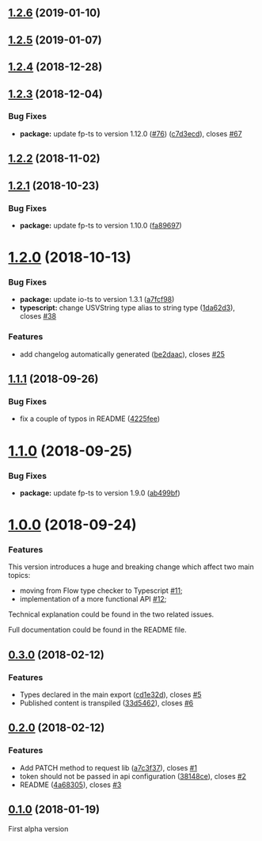 ## [1.2.6](https://github.com/contactlab/appy/compare/1.2.5...1.2.6) (2019-01-10)

## [1.2.5](https://github.com/contactlab/appy/compare/1.2.4...1.2.5) (2019-01-07)

## [1.2.4](https://github.com/contactlab/appy/compare/1.2.3...1.2.4) (2018-12-28)

## [1.2.3](https://github.com/contactlab/appy/compare/1.2.2...1.2.3) (2018-12-04)

### Bug Fixes

- **package:** update fp-ts to version 1.12.0 ([#76](https://github.com/contactlab/appy/issues/76)) ([c7d3ecd](https://github.com/contactlab/appy/commit/c7d3ecd)), closes [#67](https://github.com/contactlab/appy/issues/67)

## [1.2.2](https://github.com/contactlab/appy/compare/1.2.1...1.2.2) (2018-11-02)

<a name="1.2.1"></a>

## [1.2.1](https://github.com/contactlab/appy/compare/1.2.0...1.2.1) (2018-10-23)

### Bug Fixes

- **package:** update fp-ts to version 1.10.0 ([fa89697](https://github.com/contactlab/appy/commit/fa89697))

<a name="1.2.0"></a>

# [1.2.0](https://github.com/contactlab/appy/compare/1.1.1...1.2.0) (2018-10-13)

### Bug Fixes

- **package:** update io-ts to version 1.3.1 ([a7fcf98](https://github.com/contactlab/appy/commit/a7fcf98))
- **typescript:** change USVString type alias to string type ([1da62d3](https://github.com/contactlab/appy/commit/1da62d3)), closes [#38](https://github.com/contactlab/appy/issues/38)

### Features

- add changelog automatically generated ([be2daac](https://github.com/contactlab/appy/commit/be2daac)), closes [#25](https://github.com/contactlab/appy/issues/25)

<a name="1.1.1"></a>

## [1.1.1](https://github.com/contactlab/appy/compare/1.1.0...1.1.1) (2018-09-26)

### Bug Fixes

- fix a couple of typos in README ([4225fee](https://github.com/contactlab/appy/commit/ab499bf))

<a name="1.1.0"></a>

# [1.1.0](https://github.com/contactlab/appy/compare/1.0.0...1.1.0) (2018-09-25)

### Bug Fixes

- **package:** update fp-ts to version 1.9.0 ([ab499bf](https://github.com/contactlab/appy/commit/ab499bf))

<a name="1.0.0"></a>

# [1.0.0](https://github.com/contactlab/appy/compare/0.3.0...1.0.0) (2018-09-24)

### Features

This version introduces a huge and breaking change which affect two main topics:

- moving from Flow type checker to Typescript [#11](https://github.com/contactlab/appy/issues/11);
- implementation of a more functional API [#12](https://github.com/contactlab/appy/issues/12);

Technical explanation could be found in the two related issues.

Full documentation could be found in the README file.

<a name="0.3.0"></a>

## [0.3.0](https://github.com/contactlab/appy/compare/0.2.0...0.3.0) (2018-02-12)

### Features

- Types declared in the main export ([cd1e32d](https://github.com/contactlab/appy/commit/cd1e32d)), closes [#5](https://github.com/contactlab/appy/issues/5)
- Published content is transpiled ([33d5462](https://github.com/contactlab/appy/commit/33d5462)), closes [#6](https://github.com/contactlab/appy/issues/6)

<a name="0.2.0"></a>

## [0.2.0](https://github.com/contactlab/appy/compare/0.1.0...0.2.0) (2018-02-12)

### Features

- Add PATCH method to request lib ([a7c3f37](https://github.com/contactlab/appy/commit/a7c3f37)), closes [#1](https://github.com/contactlab/appy/issues/1)
- token should not be passed in api configuration ([38148ce](https://github.com/contactlab/appy/commit/38148ce)), closes [#2](https://github.com/contactlab/appy/issues/2)
- README ([4a68305](https://github.com/contactlab/appy/commit/4a68305)), closes [#3](https://github.com/contactlab/appy/issues/3)

<a name="0.1.0"></a>

## [0.1.0](https://github.com/contactlab/appy/releases/tag/0.1.0) (2018-01-19)

First alpha version
